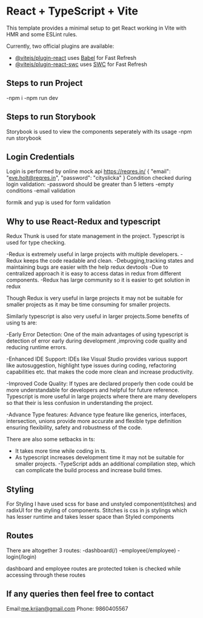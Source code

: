 # React + TypeScript + Vite

This template provides a minimal setup to get React working in Vite with HMR and some ESLint rules.

Currently, two official plugins are available:

- [@vitejs/plugin-react](https://github.com/vitejs/vite-plugin-react/blob/main/packages/plugin-react/README.md) uses [Babel](https://babeljs.io/) for Fast Refresh
- [@vitejs/plugin-react-swc](https://github.com/vitejs/vite-plugin-react-swc) uses [SWC](https://swc.rs/) for Fast Refresh

## Steps to run Project

-npm i
-npm run dev

## Steps to run Storybook
Storybook is used to view the components seperately with its usage
-npm run storybook

## Login Credentials

Login is performed by online mock api https://reqres.in/
{
"email": "eve.holt@reqres.in",
"password": "cityslicka"
}
Condition checked during login validation:
-password should be greater than 5 letters
-empty conditions
-email validation

formik and yup is used for form validation

## Why to use React-Redux and typescript
Redux Thunk is used for state management in the project.
Typescript is used for type checking.

-Redux is extremely useful in large projects with multiple developers.
-Redux keeps the code readable and clean.
-Debugging,tracking states and maintaining bugs are easier with the help redux devtools
-Due to centralized approach it is easy to access datas in redux from different components.
-Redux has large community so it is easier to get solution in redux 

Though Redux is very useful in large projects it may not be suitable for smaller projects as it may be time consuming for smaller projects.

Similarly typescript is also very useful in larger projects.Some benefits of using ts are:

-Early Error Detection: One of the main advantages of using typescript is detection of error early during development ,improving code quality and reducing runtime errors.

-Enhanced IDE Support: IDEs like Visual Studio provides various support like autosuggestion, highlight type issues during coding, refactoring capabilities etc. that makes the code more clean and increase productivity.

-Improved Code Quality: If types are declared properly then code could be more understandable for developers and helpful for future reference. Typescript is more useful in large projects where there are many developers so that their is less confusion in understanding the project.

-Advance Type features: Advance type feature like generics, interfaces, intersection, unions provide more accurate and flexible type definition ensuring flexibility, safety and robustness of the code.

There are also some setbacks in ts:
- It takes more time while coding in ts. 
- As typescript increases development time it may not be suitable for smaller projects.
-TypeScript adds an additional compilation step, which can complicate the build process and increase build times. 


## Styling
For Styling I have used scss for base and unstyled component(stitches) and radixUI for the styling of components.
Stitches is css in js stylings which has lesser runtime and takes lesser space than Styled components


## Routes
There are altogether 3 routes:
-dashboard(/)
-employee(/employee)
-login(/login)

dashboard and employee routes are protected
token is checked while accessing through these routes

## If any queries then feel free to contact 
Email:me.krijan@gmail.com
Phone: 9860405567
